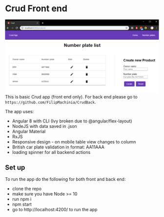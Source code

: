 # Crud Front end
![image](src/assets/screen.png)
This is basic Crud app (front end only). For back end please go to `https://github.com/FilipMachinia/CrudBack`.

The app uses:
* Angular 8 with CLI (Ivy broken due to @angular/flex-layout)
* NodeJS with data saved in .json
* Angular Material
* RxJS
* Responsive design - on mobile table view changes to column
* British car plate validation in format: AA11AAA
* loading spinner for all backend actions

## Set up
To run the app do the following for both front and back end:
* clone the repo
* make sure you have Node >= 10
* run npm i 
* npm start
* go to  http://localhost:4200/ to run the app
